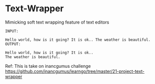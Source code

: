 # Text-Wrapper
Mimicking soft text wrapping feature of text editors

  ```
  INPUT:

  Hello world, how is it going? It is ok.. The weather is beautiful.
  OUTPUT:

  Hello world, how is it going? It is ok..
  The weather is beautiful.
  ```

Ref: This is take on inancgumus challenge  https://github.com/inancgumus/learngo/tree/master/21-project-text-wrapper
